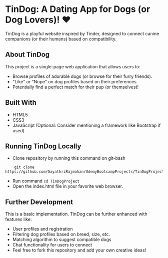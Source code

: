 
# TinDog: A Dating App for Dogs (or Dog Lovers)! ❤️

TinDog is a playful website inspired by Tinder, designed to connect canine companions (or their humans) based on compatibility.

## About TinDog

This project is a single-page web application that allows users to:

* Browse profiles of adorable dogs (or browse for their furry friends).
* "Like" or "Nope" on dog profiles based on their preferences.
* Potentially find a perfect match for their pup (or themselves)!

## Built With

* HTML5
* CSS3
* JavaScript (Optional: Consider mentioning a framework like Bootstrap if used)

## Running TinDog Locally

- Clone repository by running this command on git-bash
```
    git clone https://github.com/GayathriRajmohan/UdemyBootcampProjects/TinDogProject.git
```
- Run command `cd TinDogProject`
- Open the index.html file in your favorite web browser.

## Further Development

This is a basic implementation. TinDog can be further enhanced with features like:

- User profiles and registration
- Filtering dog profiles based on breed, size, etc.
- Matching algorithm to suggest compatible dogs
- Chat functionality for users to connect
- Feel free to fork this repository and add your own creative ideas!